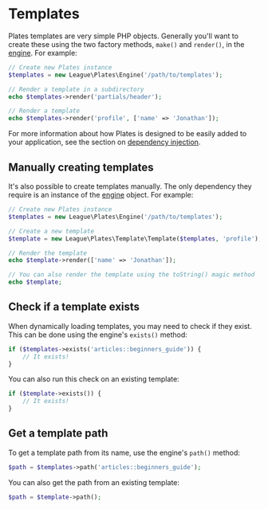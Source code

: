 # Templates

Plates templates are very simple PHP objects. Generally you'll want to create these using the two factory
methods, `make()` and `render()`, in the [engine](../engine/index.md). For example:

```php
// Create new Plates instance
$templates = new League\Plates\Engine('/path/to/templates');

// Render a template in a subdirectory
echo $templates->render('partials/header');

// Render a template
echo $templates->render('profile', ['name' => 'Jonathan']);
```

For more information about how Plates is designed to be easily added to your application, see the section
on [dependency injection](../engine/index.md).

## Manually creating templates

It's also possible to create templates manually. The only dependency they require is an instance of
the [engine](../engine/index.md) object. For example:

```php
// Create new Plates instance
$templates = new League\Plates\Engine('/path/to/templates');

// Create a new template
$template = new League\Plates\Template\Template($templates, 'profile');

// Render the template
echo $template->render(['name' => 'Jonathan']);

// You can also render the template using the toString() magic method
echo $template;
```

## Check if a template exists

When dynamically loading templates, you may need to check if they exist. This can be done using the engine's `exists()`
method:

```php
if ($templates->exists('articles::beginners_guide')) {
    // It exists!
}
```

You can also run this check on an existing template:

```php
if ($template->exists()) {
    // It exists!
}
```

## Get a template path

To get a template path from its name, use the engine's `path()` method:

```php
$path = $templates->path('articles::beginners_guide');
```

You can also get the path from an existing template:

```php
$path = $template->path();
```
